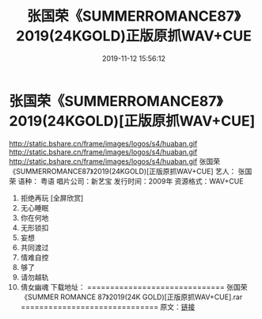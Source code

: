 ﻿---
title: 张国荣《SUMMERROMANCE87》2019(24KGOLD)正版原抓WAV+CUE
date: 2019-11-12 15:56:12
categories: WAV车载音乐、镜像
tags: 华语中文
---
# 张国荣《SUMMERROMANCE87》2019(24KGOLD)[正版原抓WAV+CUE]

http://static.bshare.cn/frame/images/logos/s4/huaban.gif
http://static.bshare.cn/frame/images/logos/s4/huaban.gif
http://static.bshare.cn/frame/images/logos/s4/huaban.gif
张国荣《SUMMERROMANCE87》2019(24KGOLD)[正版原抓WAV+CUE]
艺人： 张国荣
语种： 粤语
唱片公司：新艺宝
发行时间：2009年
资源格式：WAV+CUE
01. 拒绝再玩
[全屏欣赏]
02. 无心睡眠
03. 你在何地
04. 无形锁扣
05. 妄想
06. 共同渡过
07. 情难自控
08. 够了
09. 请勿越轨
10. 倩女幽魂
下载地址：
==============================
张国荣《SUMMER ROMANCE 87》2019(24K
GOLD)[正版原抓WAV+CUE].rar
==============================
原文：[链接](https://blog.sina.com.cn/s/blog_1647c7e7601030i8a.html)